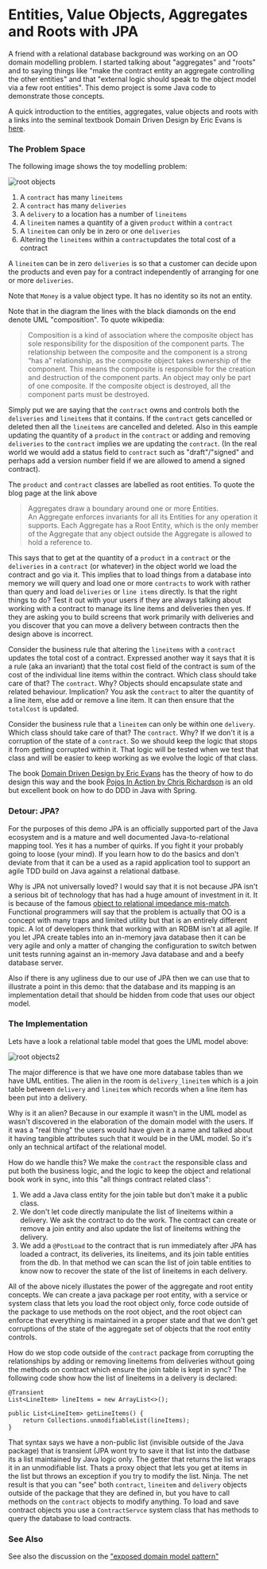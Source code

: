 
# Entities, Value Objects, Aggregates and Roots with JPA

A friend with a relational database background was working on an OO 
domain modelling problem. I started talking about "aggregates" and "roots" 
and to saying things like "make the contract entity an aggregate 
controlling the other entities" and that "external logic 
should speak to the object model via a few root entities". This demo 
project is some Java code to demonstrate those concepts. 

A quick introduction to the entities, aggregates, value objects and roots 
with a links into the seminal textbook Domain Driven Design by 
Eric Evans is [here](https://lostechies.com/jimmybogard/2008/05/21/entities-value-objects-aggregates-and-roots/). 

### The Problem Space

The following image shows the toy modelling problem: 

![root objects](root-objects1.png "Root Objects 1")

 1. A `contract` has many `lineitems` 
 1. A `contract` has many `deliveries` 
 1. A `delivery` to a location has a number of `lineitems`
 1. A `lineitem` names a quantity of a given `product` within a `contract`
 1. A `lineitem` can only be in zero or one `deliveries`
 1. Altering the `lineitems` within a `contract`updates the total cost of a contract

A `lineitem` can be in zero `deliveries` is so that a customer 
can decide upon the products and even pay for a contract independently of 
arranging for one or more `deliveries`. 

Note that `Money` is a value object type. It has no identity so its not 
an entity.  

Note that in the diagram the lines with the black diamonds on the end denote 
UML "composition". To quote wikipedia: 

> Composition is a kind of association where the composite object has 
> sole responsibility for the disposition of the component parts. 
> The relationship between the composite and the component is a strong 
> “has a” relationship, as the composite object takes ownership of the 
> component. This means the composite is responsible for the creation and 
> destruction of the component parts. An object may only be part of one 
> composite. If the composite object is destroyed, all the component parts 
> must be destroyed. 

Simply put we are saying that the `contract` owns and controls both the `deliveries` and 
`lineitems` that it contains. If the `contract` gets cancelled or deleted then 
all the `lineitems` are cancelled and deleted. Also in this eample updating 
the quantity of a `product` in the `contract` or adding and removing `deliveries` 
to the `contract` implies we are updating the `contract`. (In the real world we 
would add a status field to `contract` such as "draft"/"signed" and perhaps 
add a version number field if we are allowed to amend a signed contract). 

The `product` and `contract` classes are labelled as root entities. To 
quote the blog page at the link above 

> Aggregates draw a boundary around one or more Entities.  
> An Aggregate enforces invariants for all its Entities 
> for any operation it supports.  Each Aggregate has a Root 
> Entity, which is the only member of the Aggregate that any 
> object outside the Aggregate is allowed to hold a reference to. 

This says that to get at the quantity of a `product` in a `contract` or the 
`deliveries` in a `contract` (or whatever) in the object world we load the 
contract and go via it. This implies that to load things from a database 
into memory we will query and load one or more `contracts` to work with rather than 
query and load `deliveries` or `line items` directly. Is that the 
right things to do? Test it out with your users if they are always talking about working 
with a contract to manage its line items and deliveries then yes. If they 
are asking you to build screens that work primarily with deliveries and 
you discover that you can move a delivery between contracts then the design 
above is incorrect. 

Consider the business rule that altering the `lineitems` with a `contract`
updates the total cost of a contract. Expressed another way it says that 
it is a rule (aka an invariant) that the total cost field of the contract 
is sum of the cost of the individual line items within the contract. Which 
class should take care of that? The `contract`. Why? Objects should 
encapsulate state and related behaviour. Implication? You ask the `contract` 
to alter the quantity of a line item, else add or remove a line item. It 
can then ensure that the `totalCost` is updated. 

Consider the business rule that a `lineitem` can only be within one 
`delivery`. Which class should take care of that? The `contract`. Why? 
If we don't it is a corruption of the state of a `contract`. So we should 
keep the logic that stops it from getting corrupted within it. That logic will 
be tested when we test that class and will be easier to keep working 
as we evolve the logic of that class. 

The book [Domain Driven Design by Eric Evans](http://domainlanguage.com/ddd/) has the theory of how to do design 
this way and the book [Pojos In Action by Chris Richardson](https://www.manning.com/books/pojos-in-action) is an 
old but excellent book on how to do DDD in Java with Spring. 

### Detour: JPA? 

For the purposes of this demo JPA is an officially supported part of the 
Java ecosystem and is a mature and well documented Java-to-relational 
mapping tool. Yes it has a number of quirks. If you fight 
it your probably going to loose (your mind). If you learn how to do the 
basics and don't deviate from that it can be a used as a rapid application 
tool to support an agile TDD build on Java against a relational datbase. 

Why is JPA not universally loved? I would say that it is not because JPA 
isn't a serious bit of technology that has had a huge amount of investment 
in it. It is because of the famous [object to relational impedance mis-match](https://en.wikipedia.org/wiki/Object-relational_impedance_mismatch). 
Functional programmers will say that the problem is actually that OO is 
a concept with many traps and limited utility but that is an entirely 
different topic. A lot of developers think that working with an RDBM isn't 
at all agile. If you let JPA create tables into an in-memory java database 
then it can be very agile and only a matter of changing the configuration 
to switch betwen unit tests running against an in-memory Java database and 
and a beefy database server. 

Also if there is any ugliness due to our use of JPA then we can use that to 
illustrate a point in this demo: that the database and its mapping is an 
implementation detail that should be hidden from code that uses our object model. 

### The Implementation

Lets have a look a relational table model that goes the UML model above: 

![root objects2](root-objects2.png "Root Objects 2")

The major difference is that we have one more database tables than we 
have UML entities. The alien in the room is `delivery_lineitem` which is a 
join table between `delivery` and `lineitem` which records when a line 
item has been put into a delivery. 

Why is it an alien? Because in our example it wasn't in the UML model as 
wasn't discovered in the elaboration of the domain model with the users. If 
it was a "real thing" the users would have given it a name and talked about 
it having tangible attributes such that it would be in the UML model. So 
it's only an technical artifact of the relational model.

How do we handle this? We make the `contract` the responsible class and 
put both the business logic, and the logic to keep the object and relational 
book work in sync, into this "all things contract related class": 

 1. We add a Java class entity for the join table but don't make it a public class. 
 2. We don't let code directly manipulate the list of lineitems within a delivery. 
  We ask the contract to do the work. The contract can create or remove a 
   join entity and also update the list of lineitems withing the delivery.
 3. We add a `@PostLoad` to the contract that is run immediately after JPA has 
 loaded a contract, its deliveries, its lineitems, and its join table entities 
 from the db. In that method we can scan the list of join table entities 
 to know now to recover the state of the list of lineitems in each delivery.
   
All of the above nicely illustates the power of the aggregate and root entity 
concepts. We can create a java package per root entity, with a service or 
system class that lets you load the root object only, force code outside 
of the package to use methods on the root object, and the root object can 
enforce that everything is maintained in a proper state and that we don't 
get corruptions of the state of the aggregate set of objects that the root 
entity controls. 
 
How do we stop code outside of the `contract` package from corrupting 
the relationships by adding or removing lineitems from deliveries without 
going the methods on contract which ensure the join table is kept in sync? 
The following code show how the list of lineitems in a delivery is declared: 
    
    @Transient
    List<LineItem> lineItems = new ArrayList<>();
    
    public List<LineItem> getLineItems() {
        return Collections.unmodifiableList(lineItems);
    }

That syntax says we have a non-public list (invisible outside of the 
Java package) that is transient (JPA wont try to save it that list into 
the datbase its a list maintained by Java logic only. The getter that 
returns the list wraps it in an unmodifiable list. Thats a proxy object 
that lets you get at items in the list but throws an exception if you try 
to modify the list. Ninja. The net result is that you can "see" both 
`contract`, `lineitem` and `delivery` objects outside of the package that 
they are defined in, but you have to call methods on the `contract` objects 
to modify anything. To load and save contract objects you use a `ContractServce` 
system class that has methods to query the database to load contracts. 

### See Also

See also the discussion on the ["exposed domain model pattern"](http://codereview.stackexchange.com/questions/93511/data-transfer-objects-vs-entities-in-java-rest-server-application/93533#93533)
